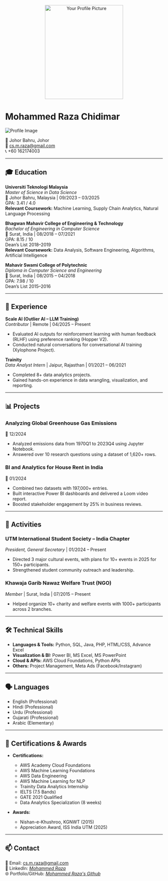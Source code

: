 <p align="center">
  <img src="https://github.com/DSRaza403/BDM/blob/main/images/profile%20pic.jpg" alt="Your Profile Picture" width=250 height=300>

</p>

# Mohammed Raza Chidimar

![Profile Image]([path/to/your-image.jpg](https://github.com/DSRaza403/MohammedRaza/blob/main/WhatsApp%20Image%202025-05-08%20at%2005.07.09_98df57a6.jpg)) <!-- Replace with the actual path to your image -->

📍 Johor Bahru, Johor  
📧 cs.m.raza@gmail.com  
📞 +60 162174003  

---

## 🎓 Education

**Universiti Teknologi Malaysia**  
*Master of Science in Data Science*  
📍 Johor Bahru, Malaysia | 09/2023 – 03/2025  
GPA: 3.41 / 4.0  
**Relevant Coursework:** Machine Learning, Supply Chain Analytics, Natural Language Processing  

**Bhagwan Mahavir College of Engineering & Technology**  
*Bachelor of Engineering in Computer Science*  
📍 Surat, India | 08/2018 – 07/2021  
GPA: 8.15 / 10  
Dean’s List 2018–2019  
**Relevant Coursework:** Data Analysis, Software Engineering, Algorithms, Artificial Intelligence  

**Mahavir Swami College of Polytechnic**  
*Diploma in Computer Science and Engineering*  
📍 Surat, India | 08/2015 – 04/2018  
GPA: 7.98 / 10  
Dean’s List 2015–2016  

---

## 💼 Experience

**Scale AI (Outlier AI – LLM Training)**  
*Contributor* | Remote | 04/2025 – Present  
- Evaluated AI outputs for reinforcement learning with human feedback (RLHF) using preference ranking (Hopper V2).  
- Conducted natural conversations for conversational AI training (Xylophone Project).  

**Trainity**  
*Data Analyst Intern* | Jaipur, Rajasthan | 01/2021 – 06/2021  
- Completed 8+ data analytics projects.  
- Gained hands-on experience in data wrangling, visualization, and reporting.  

---

## 📊 Projects

### **Analyzing Global Greenhouse Gas Emissions**  
📅 12/2024  
- Analyzed emissions data from 1970Q1 to 2023Q4 using Jupyter Notebook.  
- Answered over 10 research questions using a dataset of 1,620+ rows.

### **BI and Analytics for House Rent in India**  
📅 01/2024  
- Combined two datasets with 197,000+ entries.  
- Built interactive Power BI dashboards and delivered a Loom video report.  
- Boosted stakeholder engagement by 25% in business reviews.

---

## 🤝 Activities

### **UTM International Student Society – India Chapter**  
*President, General Secretary* | 01/2024 – Present  
- Directed 3 major cultural events, with plans for 10+ events in 2025 for 150+ participants.  
- Strengthened student community outreach and leadership.

### **Khawaja Garib Nawaz Welfare Trust (NGO)**  
*Member* | Surat, India | 07/2015 – Present  
- Helped organize 10+ charity and welfare events with 1000+ participants across 2 branches.

---

## 🛠️ Technical Skills

- **Languages & Tools:** Python, SQL, Java, PHP, HTML/CSS, Advance Excel  
- **Visualization & BI:** Power BI, MS Excel, MS PowerPoint  
- **Cloud & APIs:** AWS Cloud Foundations, Python APIs  
- **Others:** Project Management, Meta Ads (Facebook/Instagram)  

---

## 🗣️ Languages

- English (Professional)  
- Hindi (Professional)  
- Urdu (Professional)  
- Gujarati (Professional)  
- Arabic (Elementary)  

---

## 📜 Certifications & Awards

- **Certifications:**  
  - AWS Academy Cloud Foundations  
  - AWS Machine Learning Foundations  
  - AWS Data Engineering  
  - AWS Machine Learning for NLP  
  - Trainity Data Analytics Internship  
  - IELTS (7.5 Bands)  
  - GATE 2021 Qualified  
  - Data Analytics Specialization (8 weeks)

- **Awards:**  
  - Nishan-e-Khushroo, KGNWT (2015)  
  - Appreciation Award, ISS India UTM (2025)

---

## 📫 Contact

📧 Email: [cs.m.raza@gmail.com](mailto:cs.m.raza@gmail.com)  
🔗 LinkedIn: *[Mohammed Raza](https://www.linkedin.com/in/mohammed-raza-chidimar-8016831a9/)*  
🌐 Portfolio/GitHub: *[Mohammed Raza's Github](https://github.com/DSRaza403)*

